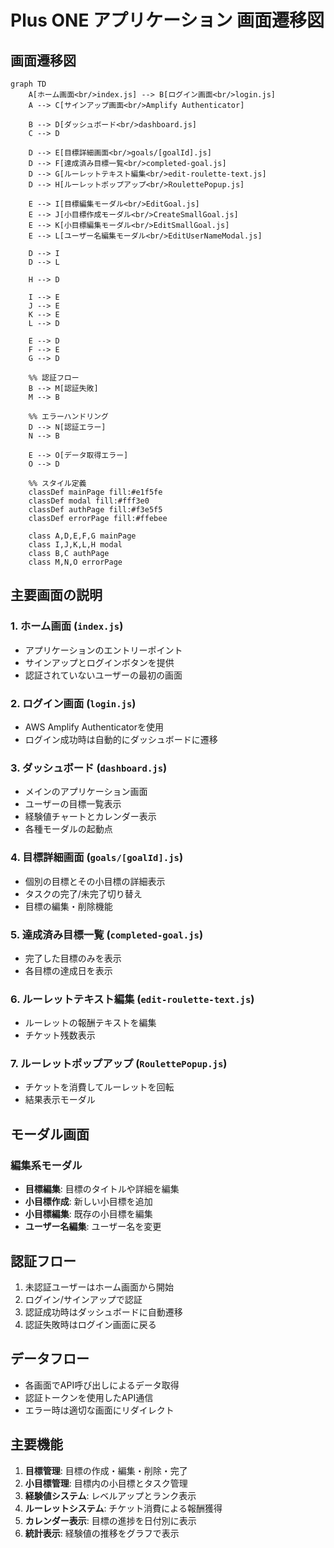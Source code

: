 # Plus ONE アプリケーション 画面遷移図

## 画面遷移図

```mermaid
graph TD
    A[ホーム画面<br/>index.js] --> B[ログイン画面<br/>login.js]
    A --> C[サインアップ画面<br/>Amplify Authenticator]
    
    B --> D[ダッシュボード<br/>dashboard.js]
    C --> D
    
    D --> E[目標詳細画面<br/>goals/[goalId].js]
    D --> F[達成済み目標一覧<br/>completed-goal.js]
    D --> G[ルーレットテキスト編集<br/>edit-roulette-text.js]
    D --> H[ルーレットポップアップ<br/>RoulettePopup.js]
    
    E --> I[目標編集モーダル<br/>EditGoal.js]
    E --> J[小目標作成モーダル<br/>CreateSmallGoal.js]
    E --> K[小目標編集モーダル<br/>EditSmallGoal.js]
    E --> L[ユーザー名編集モーダル<br/>EditUserNameModal.js]
    
    D --> I
    D --> L
    
    H --> D
    
    I --> E
    J --> E
    K --> E
    L --> D
    
    E --> D
    F --> E
    G --> D
    
    %% 認証フロー
    B --> M[認証失敗]
    M --> B
    
    %% エラーハンドリング
    D --> N[認証エラー]
    N --> B
    
    E --> O[データ取得エラー]
    O --> D
    
    %% スタイル定義
    classDef mainPage fill:#e1f5fe
    classDef modal fill:#fff3e0
    classDef authPage fill:#f3e5f5
    classDef errorPage fill:#ffebee
    
    class A,D,E,F,G mainPage
    class I,J,K,L,H modal
    class B,C authPage
    class M,N,O errorPage
```

## 主要画面の説明

### 1. ホーム画面 (`index.js`)
- アプリケーションのエントリーポイント
- サインアップとログインボタンを提供
- 認証されていないユーザーの最初の画面

### 2. ログイン画面 (`login.js`)
- AWS Amplify Authenticatorを使用
- ログイン成功時は自動的にダッシュボードに遷移

### 3. ダッシュボード (`dashboard.js`)
- メインのアプリケーション画面
- ユーザーの目標一覧表示
- 経験値チャートとカレンダー表示
- 各種モーダルの起動点

### 4. 目標詳細画面 (`goals/[goalId].js`)
- 個別の目標とその小目標の詳細表示
- タスクの完了/未完了切り替え
- 目標の編集・削除機能

### 5. 達成済み目標一覧 (`completed-goal.js`)
- 完了した目標のみを表示
- 各目標の達成日を表示

### 6. ルーレットテキスト編集 (`edit-roulette-text.js`)
- ルーレットの報酬テキストを編集
- チケット残数表示

### 7. ルーレットポップアップ (`RoulettePopup.js`)
- チケットを消費してルーレットを回転
- 結果表示モーダル

## モーダル画面

### 編集系モーダル
- **目標編集**: 目標のタイトルや詳細を編集
- **小目標作成**: 新しい小目標を追加
- **小目標編集**: 既存の小目標を編集
- **ユーザー名編集**: ユーザー名を変更

## 認証フロー

1. 未認証ユーザーはホーム画面から開始
2. ログイン/サインアップで認証
3. 認証成功時はダッシュボードに自動遷移
4. 認証失敗時はログイン画面に戻る

## データフロー

- 各画面でAPI呼び出しによるデータ取得
- 認証トークンを使用したAPI通信
- エラー時は適切な画面にリダイレクト

## 主要機能

1. **目標管理**: 目標の作成・編集・削除・完了
2. **小目標管理**: 目標内の小目標とタスク管理
3. **経験値システム**: レベルアップとランク表示
4. **ルーレットシステム**: チケット消費による報酬獲得
5. **カレンダー表示**: 目標の進捗を日付別に表示
6. **統計表示**: 経験値の推移をグラフで表示
